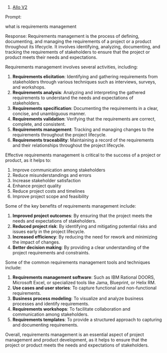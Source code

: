 1. [Allo V2](https://builder.gitcoin.co/#/chains/42161/registry/0x/projects/0x1e1b4b72228e423c2eabaf846e90fe8d6c38420be82ee1af91df3e9a61aedbe6)

Prompt:

what is requirements management

Response:
Requirements management is the process of defining, documenting, and managing the requirements of a project or a product throughout its lifecycle. It involves identifying, analyzing, documenting, and tracking the requirements of stakeholders to ensure that the project or product meets their needs and expectations.

Requirements management involves several activities, including:

1. **Requirements elicitation**: Identifying and gathering requirements from stakeholders through various techniques such as interviews, surveys, and workshops.
2. **Requirements analysis**: Analyzing and interpreting the gathered requirements to understand the needs and expectations of stakeholders.
3. **Requirements specification**: Documenting the requirements in a clear, concise, and unambiguous manner.
4. **Requirements validation**: Verifying that the requirements are correct, complete, and consistent.
5. **Requirements management**: Tracking and managing changes to the requirements throughout the project lifecycle.
6. **Requirements traceability**: Maintaining a record of the requirements and their relationships throughout the project lifecycle.

Effective requirements management is critical to the success of a project or product, as it helps to:

1. Improve communication among stakeholders
2. Reduce misunderstandings and errors
3. Increase stakeholder satisfaction
4. Enhance project quality
5. Reduce project costs and timelines
6. Improve project scope and feasibility

Some of the key benefits of requirements management include:

1. **Improved project outcomes**: By ensuring that the project meets the needs and expectations of stakeholders.
2. **Reduced project risk**: By identifying and mitigating potential risks and issues early in the project lifecycle.
3. **Increased efficiency**: By reducing the need for rework and minimizing the impact of changes.
4. **Better decision making**: By providing a clear understanding of the project requirements and constraints.

Some of the common requirements management tools and techniques include:

1. **Requirements management software**: Such as IBM Rational DOORS, Microsoft Excel, or specialized tools like Jama, Blueprint, or Helix RM.
2. **Use cases and user stories**: To capture functional and non-functional requirements.
3. **Business process modeling**: To visualize and analyze business processes and identify requirements.
4. **Requirements workshops**: To facilitate collaboration and communication among stakeholders.
5. **Requirements templates**: To provide a structured approach to capturing and documenting requirements.

Overall, requirements management is an essential aspect of project management and product development, as it helps to ensure that the project or product meets the needs and expectations of stakeholders.